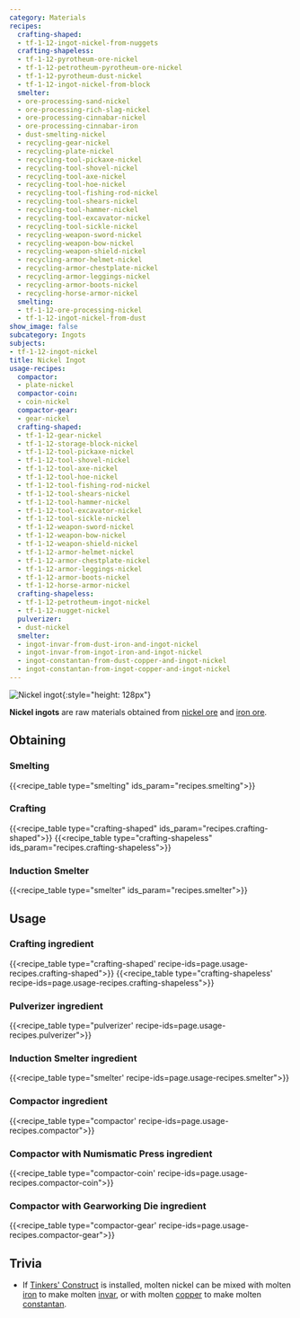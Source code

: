 ```yaml
---
category: Materials
recipes:
  crafting-shaped:
  - tf-1-12-ingot-nickel-from-nuggets
  crafting-shapeless:
  - tf-1-12-pyrotheum-ore-nickel
  - tf-1-12-petrotheum-pyrotheum-ore-nickel
  - tf-1-12-pyrotheum-dust-nickel
  - tf-1-12-ingot-nickel-from-block
  smelter:
  - ore-processing-sand-nickel
  - ore-processing-rich-slag-nickel
  - ore-processing-cinnabar-nickel
  - ore-processing-cinnabar-iron
  - dust-smelting-nickel
  - recycling-gear-nickel
  - recycling-plate-nickel
  - recycling-tool-pickaxe-nickel
  - recycling-tool-shovel-nickel
  - recycling-tool-axe-nickel
  - recycling-tool-hoe-nickel
  - recycling-tool-fishing-rod-nickel
  - recycling-tool-shears-nickel
  - recycling-tool-hammer-nickel
  - recycling-tool-excavator-nickel
  - recycling-tool-sickle-nickel
  - recycling-weapon-sword-nickel
  - recycling-weapon-bow-nickel
  - recycling-weapon-shield-nickel
  - recycling-armor-helmet-nickel
  - recycling-armor-chestplate-nickel
  - recycling-armor-leggings-nickel
  - recycling-armor-boots-nickel
  - recycling-horse-armor-nickel
  smelting:
  - tf-1-12-ore-processing-nickel
  - tf-1-12-ingot-nickel-from-dust
show_image: false
subcategory: Ingots
subjects:
- tf-1-12-ingot-nickel
title: Nickel Ingot
usage-recipes:
  compactor:
  - plate-nickel
  compactor-coin:
  - coin-nickel
  compactor-gear:
  - gear-nickel
  crafting-shaped:
  - tf-1-12-gear-nickel
  - tf-1-12-storage-block-nickel
  - tf-1-12-tool-pickaxe-nickel
  - tf-1-12-tool-shovel-nickel
  - tf-1-12-tool-axe-nickel
  - tf-1-12-tool-hoe-nickel
  - tf-1-12-tool-fishing-rod-nickel
  - tf-1-12-tool-shears-nickel
  - tf-1-12-tool-hammer-nickel
  - tf-1-12-tool-excavator-nickel
  - tf-1-12-tool-sickle-nickel
  - tf-1-12-weapon-sword-nickel
  - tf-1-12-weapon-bow-nickel
  - tf-1-12-weapon-shield-nickel
  - tf-1-12-armor-helmet-nickel
  - tf-1-12-armor-chestplate-nickel
  - tf-1-12-armor-leggings-nickel
  - tf-1-12-armor-boots-nickel
  - tf-1-12-horse-armor-nickel
  crafting-shapeless:
  - tf-1-12-petrotheum-ingot-nickel
  - tf-1-12-nugget-nickel
  pulverizer:
  - dust-nickel
  smelter:
  - ingot-invar-from-dust-iron-and-ingot-nickel
  - ingot-invar-from-ingot-iron-and-ingot-nickel
  - ingot-constantan-from-dust-copper-and-ingot-nickel
  - ingot-constantan-from-ingot-copper-and-ingot-nickel
---
```


![Nickel ingot](/images/docs/1.12/thermal-foundation/ingot-nickel.png){:style="height: 128px"}


**Nickel ingots** are raw materials obtained from [nickel
ore](../nickel-ore/) and [iron
ore](https://minecraft.gamepedia.com/Iron_Ore).


Obtaining
---------

### Smelting
{{<recipe_table type="smelting" ids_param="recipes.smelting">}}

### Crafting
{{<recipe_table type="crafting-shaped" ids_param="recipes.crafting-shaped">}}
{{<recipe_table type="crafting-shapeless" ids_param="recipes.crafting-shapeless">}}

### Induction Smelter
{{<recipe_table type="smelter" ids_param="recipes.smelter">}}


Usage
-----

### Crafting ingredient
{{<recipe_table type="crafting-shaped' recipe-ids=page.usage-recipes.crafting-shaped">}}
{{<recipe_table type="crafting-shapeless' recipe-ids=page.usage-recipes.crafting-shapeless">}}

### Pulverizer ingredient
{{<recipe_table type="pulverizer' recipe-ids=page.usage-recipes.pulverizer">}}

### Induction Smelter ingredient
{{<recipe_table type="smelter' recipe-ids=page.usage-recipes.smelter">}}

### Compactor ingredient
{{<recipe_table type="compactor' recipe-ids=page.usage-recipes.compactor">}}

### Compactor with Numismatic Press ingredient
{{<recipe_table type="compactor-coin' recipe-ids=page.usage-recipes.compactor-coin">}}

### Compactor with Gearworking Die ingredient
{{<recipe_table type="compactor-gear' recipe-ids=page.usage-recipes.compactor-gear">}}


Trivia
------

* If [Tinkers'
  Construct](https://minecraft.curseforge.com/projects/tinkers-construct) is
  installed, molten nickel can be mixed with molten
  [iron](https://minecraft.gamepedia.com/Iron_Ingot) to make molten
  [invar](../invar-ingot/), or with molten [copper](../copper-ingot/) to
  make molten [constantan](../constantan-ingot/).

